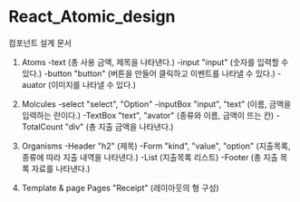 # React_Atomic_design
컴포넌트 설계 문서

1. Atoms
-text 
(총 사용 금액, 제목을 나타낸다.)
-input "input"
(숫자를 입력할 수 있다.)
-button "button"
(버튼을 만들어 클릭하고 이벤트를 나타낼 수 있다.)
-auator 
(이미지를 나타낼 수 있다.)

2. Molcules
-select "select", "Option"
-inputBox "input", "text"
(이름, 금액을 입력하는 란이다.)
-TextBox "text", "avator"
(종류와 이름, 금액이 뜨는 칸)
-TotalCount "div"
(총 지출 금액을 나타낸다.)

3. Organisms
-Header "h2"
(제목)
-Form "kind", "value", "option"
(지출목록, 종류에 따라 지출 내역을 나타낸다.)
-List
(지출목록 리스트)
-Footer
(총 지출 목록 자료를 나타낸다.)


4. Template & page
Pages "Receipt"
(레이아웃의 형 구성)
